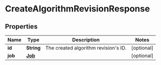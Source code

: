 

# CreateAlgorithmRevisionResponse


## Properties

| Name | Type | Description | Notes |
|------------ | ------------- | ------------- | -------------|
|**id** | **String** | The created algorithm revision&#39;s ID. |  [optional] |
|**job** | [**Job**](Job.md) |  |  [optional] |



